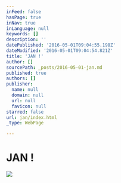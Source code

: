 ```yaml
---
inFeed: false
hasPage: true
inNav: true
inLanguage: null
keywords: []
description: ''
datePublished: '2016-05-01T09:04:55.198Z'
dateModified: '2016-05-01T09:04:54.821Z'
title: 'JAN !'
author: []
sourcePath: _posts/2016-05-01-jan.md
published: true
authors: []
publisher:
  name: null
  domain: null
  url: null
  favicon: null
starred: false
url: jan/index.html
_type: WebPage

---
```

# JAN !
![](https://the-grid-user-content.s3-us-west-2.amazonaws.com/2ec76c9b-aef5-48bb-8ede-5e255ed468e5.jpg)